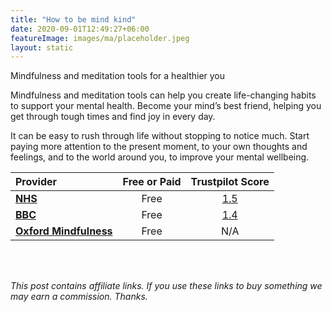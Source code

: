 ```yaml
---
title: "How to be mind kind"
date: 2020-09-01T12:49:27+06:00
featureImage: images/ma/placeholder.jpeg
layout: static
---
```


Mindfulness and meditation tools for a healthier you

Mindfulness and meditation tools can help you create life-changing habits to support your mental health. Become your mind’s best friend, helping you get through tough times and find joy in every day. 

It can be easy to rush through life without stopping to notice much. Start paying more attention to the present moment, to your own thoughts and feelings, and to the world around you, to improve your mental wellbeing.

| Provider      | Free or Paid  |  Trustpilot Score  |
| :-----------          | :--------------:      |  :--------------:         |
| [**NHS**](https://www.nhs.uk/mental-health/self-help/tips-and-support/mindfulness/) | Free | [1.5](https://uk.trustpilot.com/review/www.england.nhs.uk) | 
| [**BBC**](https://www.bbc.co.uk/programmes/m001817f) | Free | [1.4](https://uk.trustpilot.com/review/www.bbc.co.uk) | 
| [**Oxford Mindfulness**](https://www.oxfordmindfulness.org/free-online-mindfulness-course-sessions/) | Free | N/A
  

<br/><br/>

*This post contains affiliate links. If you use these links to buy something we may
earn a commission. Thanks.*






